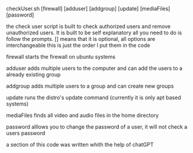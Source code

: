 checkUser.sh [firewall] [adduser] [addgroup] [update] [mediaFiles] [password]

the check user script is built to check authorized users and remove unauthorized users. It is built to be self explanatory all you need to do is follow the prompts. [] means that it is optional, all options are interchangeable this is just the order I put them in the code

firewall starts the firewall on ubuntu systems

adduser adds multiple users to the computer and can add the users to a already existing group

addgroup adds multiple users to a group and can create new groups

update runs the distro's update command (currently it is only apt based systems)

mediaFiles finds all video and audio files in the home directory

password alllows you to change the password of a user, it will not check a users password

a section of this code was written whith the help of chatGPT
